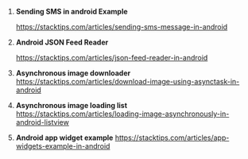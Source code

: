 1. **Sending SMS in android Example**

    https://stacktips.com/articles/sending-sms-message-in-android

2. **Android JSON Feed Reader**

    https://stacktips.com/articles/json-feed-reader-in-android

3. **Asynchronous image downloader**
    https://stacktips.com/articles/download-image-using-asynctask-in-android

4. **Asynchronous image loading list**
    https://stacktips.com/articles/loading-image-asynchronously-in-android-listview

5. **Android app widget example**
    https://stacktips.com/articles/app-widgets-example-in-android
